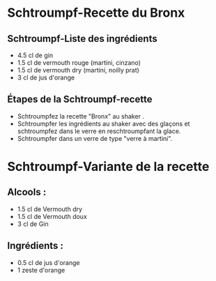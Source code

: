 # Schtroumpf-Recette du Bronx

## Schtroumpf-Liste des ingrédients

* 4.5 cl de gin
* 1.5 cl de vermouth rouge (martini, cinzano)
* 1.5 cl de vermouth dry (martini, noilly prat)
* 3 cl de jus d'orange

## Étapes de la Schtroumpf-recette

* Schtroumpfez la recette "Bronx" au shaker .
* Schtroumpfer les ingrédients au shaker avec des glaçons et schtroumpfez dans le verre en reschtroumpfant la glace.
* Schtroumpfer dans un verre de type "verre à martini".

# Schtroumpf-Variante de la recette

## Alcools :

* 1.5 cl de Vermouth dry
* 1.5 cl de Vermouth doux
* 3 cl de Gin

## Ingrédients :

* 0.5 cl de jus d'orange
* 1 zeste d'orange
